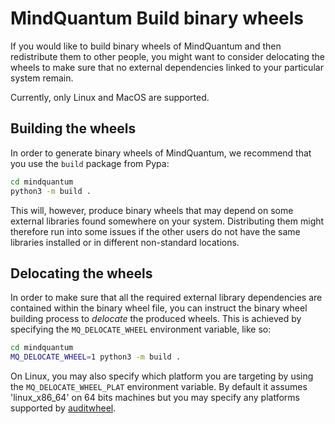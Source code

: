 # MindQuantum Build binary wheels

If you would like to build binary wheels of MindQuantum and then redistribute them to other people, you might want to consider delocating the wheels to make sure that no external dependencies linked to your particular system remain.

Currently, only Linux and MacOS are supported.

## Building the wheels

In order to generate binary wheels of MindQuantum, we recommend that you use the `build` package from Pypa:

```bash
cd mindquantum
python3 -m build .
```

This will, however, produce binary wheels that may depend on some external libraries found somewhere on your system. Distributing them might therefore run into some issues if the other users do not have the same libraries installed or in different non-standard locations.

## Delocating the wheels

In order to make sure that all the required external library dependencies are contained within the binary wheel file, you can instruct the binary wheel building process to _delocate_ the produced wheels. This is achieved by specifying the `MQ_DELOCATE_WHEEL` environment variable, like so:

```bash
cd mindquantum
MQ_DELOCATE_WHEEL=1 python3 -m build .
```

On Linux, you may also specify which platform you are targeting by using the `MQ_DELOCATE_WHEEL_PLAT` environment variable. By default it assumes 'linux_x86_64' on 64 bits machines but you may specify any platforms supported by [auditwheel](https://github.com/pypa/auditwheel).
